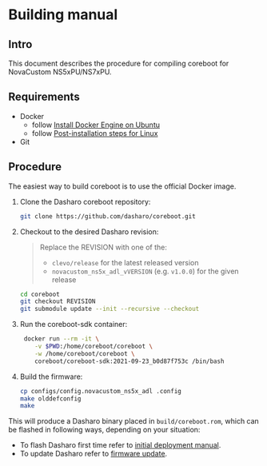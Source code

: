 # Building manual

## Intro

This document describes the procedure for compiling coreboot for NovaCustom
NS5xPU/NS7xPU.

## Requirements

- Docker
    + follow [Install Docker Engine on Ubuntu](https://docs.docker.com/engine/install/ubuntu/)
    + follow [Post-installation steps for Linux](https://docs.docker.com/engine/install/linux-postinstall/)
- Git

## Procedure

The easiest way to build coreboot is to use the official Docker image.

1. Clone the Dasharo coreboot repository:

    ```bash
    git clone https://github.com/dasharo/coreboot.git
    ```

1. Checkout to the desired Dasharo revision:

    > Replace the REVISION with one of the:
    > - `clevo/release` for the latest released version
    > - `novacustom_ns5x_adl_vVERSION` (e.g. `v1.0.0`) for the given release

    ```bash
    cd coreboot
    git checkout REVISION
    git submodule update --init --recursive --checkout
    ```

1. Run the coreboot-sdk container:

    ```bash
     docker run --rm -it \
        -v $PWD:/home/coreboot/coreboot \
        -w /home/coreboot/coreboot \
        coreboot/coreboot-sdk:2021-09-23_b0d87f753c /bin/bash
    ```

1. Build the firmware:

    ```bash
    cp configs/config.novacustom_ns5x_adl .config
    make olddefconfig
    make
    ```

This will produce a Dasharo binary placed in `build/coreboot.rom`, which can be
flashed in following ways, depending on your situation:

- To flash Dasharo first time refer to [initial deployment manual](initial-deployment.md).
- To update Dasharo refer to [firmware update](firmware-update.md).
